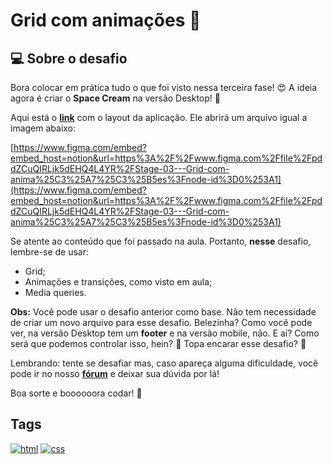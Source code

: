 
# Grid com animações 💜

## 💻 Sobre o desafio
Bora colocar em prática tudo o que foi visto nessa terceira fase! 😍
A ideia agora é criar o **Space Cream** na versão Desktop! 🚀

Aqui está o [**link**](https://www.figma.com/file/pddZCuQIRLjk5dEHQ4L4YR/Stage-03---Grid-com-anima%C3%A7%C3%B5es/duplicate) com o layout da aplicação. Ele abrirá um arquivo igual a imagem abaixo:

[https://www.figma.com/embed?embed_host=notion&url=https%3A%2F%2Fwww.figma.com%2Ffile%2FpddZCuQIRLjk5dEHQ4L4YR%2FStage-03---Grid-com-anima%25C3%25A7%25C3%25B5es%3Fnode-id%3D0%253A1](https://www.figma.com/embed?embed_host=notion&url=https%3A%2F%2Fwww.figma.com%2Ffile%2FpddZCuQIRLjk5dEHQ4L4YR%2FStage-03---Grid-com-anima%25C3%25A7%25C3%25B5es%3Fnode-id%3D0%253A1)

Se atente ao conteúdo que foi passado na aula. Portanto, **nesse** desafio, lembre-se de usar:

- Grid;
- Animações e transições, como visto em aula;
- Media queries.

**Obs:** Você pode usar o desafio anterior como base. Não tem necessidade de criar um novo arquivo para esse desafio. Belezinha? 
Como você pode ver, na versão Desktop tem um **footer** e na versão mobile, não. 
E aí? Como será que podemos controlar isso, hein? 👀
Topa encarar esse desafio?  **💜**

Lembrando: tente se desafiar mas, caso apareça alguma dificuldade, você pode ir no nosso **[fórum](https://app.rocketseat.com.br/h/forum/explorer)** e deixar sua dúvida por lá!

Boa sorte e boooooora codar! **🚀**

## Tags
[![html](https://camo.githubusercontent.com/fb8d8c63bd6142333a82e82c2e255f2cbdeb008bf56c96464ded3c032c0032a6/68747470733a2f2f696d672e736869656c64732e696f2f62616467652f48746d6c352d3035313232413f7374796c653d666c6174266c6f676f3d68746d6c35)](https://developer.mozilla.org/en-US/docs/Web/HTML)
[![css](https://camo.githubusercontent.com/12031019e79c64fd983746f4cd893a528603b8b76e226fcaf970e6761c970a3e/68747470733a2f2f696d672e736869656c64732e696f2f62616467652f437373332d3035313232413f7374796c653d666c6174266c6f676f3d63737333)](https://developer.mozilla.org/en-US/docs/Web/CSS)

